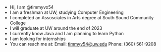 - Hi, I am @timmyvo54
- I am a freshman at UW, studying Computer Engineering
- I completed an Assosciates in Arts degree at South Sound Community College
- I will graduate at UW around the end of 2023
- I currently know Java and I am planning to learn Python
- I am looking for internships
- You can reach me at:
    Email: timmyv54@uw.edu
    Phone: (360) 561-9208
